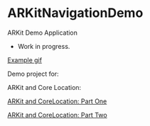 # ARKitNavigationDemo
ARKit Demo Application

* Work in progress.

[Example gif](https://i.imgur.com/Earbhhi.gif)

Demo project for:

ARKit and Core Location:

[ARKit and CoreLocation: Part One](https://medium.com/journey-of-one-thousand-apps/arkit-and-corelocation-part-one-fc7cb2fa0150)


[ARKit and CoreLocation: Part Two](https://medium.com/journey-of-one-thousand-apps/arkit-and-corelocation-part-two-7b045fb1d7a1)
